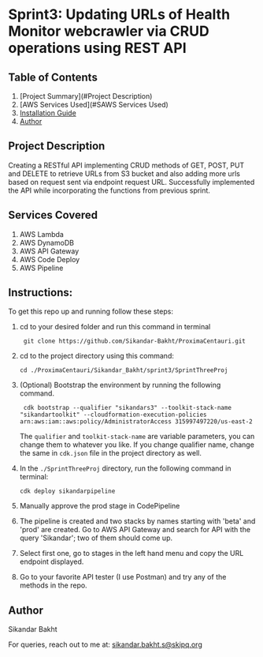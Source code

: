 
# Sprint3: Updating URLs of Health Monitor webcrawler via CRUD operations using REST API
## Table of Contents

1. [Project Summary](#Project Description)
2. [AWS Services Used](#SAWS Services Used)
3. [Installation Guide](#Instructions)
4. [Author](#Author)

## Project Description

Creating a RESTful API implementing CRUD methods of GET, POST, PUT and DELETE to retrieve URLs from S3 bucket and also adding more urls based on request sent via endpoint request URL. Successfully implemented the API while incorporating the functions from previous sprint.

## Services Covered

1. AWS Lambda
2. AWS DynamoDB
3. AWS API Gateway
4. AWS Code Deploy
5. AWS Pipeline

## Instructions:

To get this repo up and running follow these steps:

1. cd to your desired folder and run this command in terminal
	
	    git clone https://github.com/Sikandar-Bakht/ProximaCentauri.git

2. cd to the project directory using this command:

	   cd ./ProximaCentauri/Sikandar_Bakht/sprint3/SprintThreeProj

3. (Optional) Bootstrap the environment by running the following command.

		cdk bootstrap --qualifier "sikandars3" --toolkit-stack-name "sikandartoolkit" --cloudformation-execution-policies arn:aws:iam::aws:policy/AdministratorAccess 315997497220/us-east-2
  
    The `qualifier` and `toolkit-stack-name` are variable parameters, you can change them to whatever you like. If you change qualifier name, change the same in `cdk.json` file
    in the project directory as well.

4. In the `./SprintThreeProj` directory, run the following command in terminal:
    
       cdk deploy sikandarpipeline
       
5. Manually approve the prod stage in CodePipeline
       
6. The pipeline is created and two stacks by names starting with 'beta' and 'prod' are created. Go to AWS API Gateway and search for API with the query 'Sikandar';
   two of them should come up.

7. Select first one, go to stages in the left hand menu and copy the URL endpoint displayed.
8. Go to your favorite API tester (I use Postman) and try any of the methods in the repo.

## Author

Sikandar Bakht

For queries, reach out to me at:
sikandar.bakht.s@skipq.org

